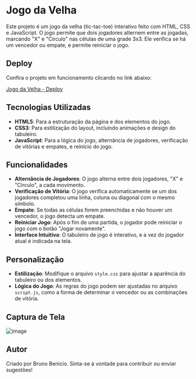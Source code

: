 # Jogo da Velha

Este projeto é um jogo da velha (tic-tac-toe) interativo feito com HTML, CSS e JavaScript. O jogo permite que dois jogadores alternem entre as jogadas, marcando "X" e "Círculo" nas células de uma grade 3x3. Ele verifica se há um vencedor ou empate, e permite reiniciar o jogo.

## Deploy

Confira o projeto em funcionamento clicando no link abaixo:

[Jogo da Velha - Deploy](https://jogo-da-velha-ashy-seven.vercel.app/)

## Tecnologias Utilizadas

- **HTML5**: Para a estruturação da página e dos elementos do jogo.
- **CSS3**: Para estilização do layout, incluindo animações e design do tabuleiro.
- **JavaScript**: Para a lógica do jogo, alternância de jogadores, verificação de vitórias e empates, e reinício do jogo.

## Funcionalidades

- **Alternância de Jogadores**: O jogo alterna entre dois jogadores, "X" e "Círculo", a cada movimento.
- **Verificação de Vitória**: O jogo verifica automaticamente se um dos jogadores completou uma linha, coluna ou diagonal com o mesmo símbolo.
- **Empate**: Se todas as células forem preenchidas e não houver um vencedor, o jogo detecta um empate.
- **Reiniciar Jogo**: Após o fim de uma partida, o jogador pode reiniciar o jogo com o botão "Jogar novamente".
- **Interface Intuitiva**: O tabuleiro de jogo é interativo, e a vez do jogador atual é indicada na tela.

## Personalização

- **Estilização**: Modifique o arquivo `style.css` para ajustar a aparência do tabuleiro ou dos elementos.
- **Lógica do Jogo**: As regras do jogo podem ser ajustadas no arquivo `script.js`, como a forma de determinar o vencedor ou as combinações de vitória.

## Captura de Tela

![image](https://github.com/user-attachments/assets/a556e3de-712d-41f2-a161-723a72386559)

## Autor

Criado por Bruno Benicio. Sinta-se à vontade para contribuir ou enviar sugestões!
